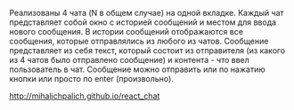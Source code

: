 Реализованы 4 чата (N в общем случае) на одной вкладке. Каждый чат представляет собой окно с историей сообщений и местом для ввода нового сообщения. В истории сообщений отображаются все сообщения, которые отправлялись из любого из чатов. Сообщение представляет из себя текст, который состоит из отправителя (из какого из 4 чатов было отправлено сообщение) и контента - что ввел пользователь в чат. Сообщение можно отправить или по нажатию кнопки или просто по enter (произвольно).

http://mihalichpalich.github.io/react_chat